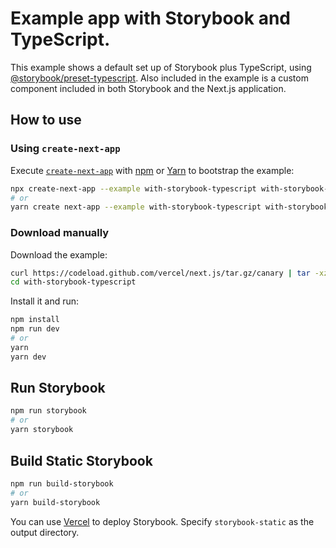 # Example app with Storybook and TypeScript.

This example shows a default set up of Storybook plus TypeScript, using [@storybook/preset-typescript](https://github.com/storybookjs/presets/tree/master/packages/preset-typescript). Also included in the example is a custom component included in both Storybook and the Next.js application.

## How to use

### Using `create-next-app`

Execute [`create-next-app`](https://github.com/vercel/next.js/tree/canary/packages/create-next-app) with [npm](https://docs.npmjs.com/cli/init) or [Yarn](https://yarnpkg.com/lang/en/docs/cli/create/) to bootstrap the example:

```bash
npx create-next-app --example with-storybook-typescript with-storybook-app
# or
yarn create next-app --example with-storybook-typescript with-storybook-app
```

### Download manually

Download the example:

```bash
curl https://codeload.github.com/vercel/next.js/tar.gz/canary | tar -xz --strip=2 next.js-canary/examples/with-storybook-typescript
cd with-storybook-typescript
```

Install it and run:

```bash
npm install
npm run dev
# or
yarn
yarn dev
```

## Run Storybook

```bash
npm run storybook
# or
yarn storybook
```

## Build Static Storybook

```bash
npm run build-storybook
# or
yarn build-storybook
```

You can use [Vercel](https://vercel.com/import?filter=next.js&utm_source=github&utm_medium=readme&utm_campaign=next-example) to deploy Storybook. Specify `storybook-static` as the output directory.
